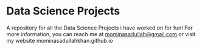 # Data Science Projects
A repository for all the Data Science Projects i have worked on for fun!
For more information, you can reach me at mominasadullah@gmail.com or visit my website mominasadullahkhan.github.io
